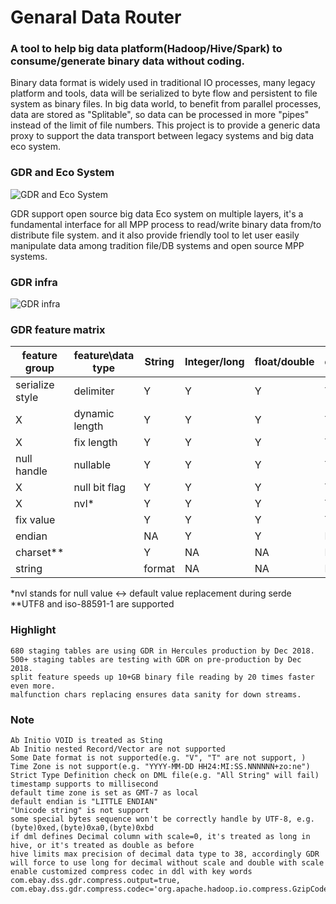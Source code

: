 # Genaral Data Router
### A tool to help big data platform(Hadoop/Hive/Spark) to consume/generate binary data without coding.

Binary data format is widely used in traditional IO processes, many legacy platform and tools, data will be serialized to byte flow and persistent to file system as binary files.
In big data world, to benefit from parallel processes,  data are stored as "Splitable", so data can be processed in more "pipes" instead of the limit of file numbers.
This project is to provide a generic data proxy to support the data transport between legacy systems and big data eco system.

### GDR and Eco System
![GDR and Eco System](https://github.com/yunjzhang/GDR/gdr_and_eco_system.png)

GDR support open source big data Eco system on multiple layers, it's a fundamental interface for all MPP process to read/write binary data from/to distribute file system.
and it also provide friendly tool to let user easily manipulate data among tradition file/DB systems and open source MPP systems.

### GDR infra
![GDR infra](https://github.com/yunjzhang/GDR/gdr_infra.png)

### GDR feature matrix
feature group | feature\data type | String | Integer/long | float/double | decimal | date | timestamp | bytes
------------- | ----------------- | ------ | ------------ | ------------ | ------- | ---- | --------- | -----
serialize style | delimiter | Y | Y | Y | Y | Y | Y | NA
X | dynamic length | Y | Y | Y | Y | Y | Y | Y
X | fix length | Y | Y | Y | Y | Y | Y | Y
null handle | nullable | Y | Y | Y | Y | Y | Y | Y
X | null bit flag | Y | Y | Y | Y | Y | Y | Y
X | nvl* | Y | Y | Y | Y | Y | Y | Y
fix value | | Y | Y | Y | Y | Y | Y | Y
endian | | NA | Y | Y | NA | NA | NA | Y
charset** | | Y | NA | NA | NA | NA | NA | NA
string | | format | NA | NA | NA | NA | Y | Y | NA
*nvl stands for null value ↔ default value replacement during serde
**UTF8 and iso-88591-1 are supported

### Highlight
    680 staging tables are using GDR in Hercules production by Dec 2018.
    500+ staging tables are testing with GDR on pre-production by Dec 2018.
    split feature speeds up 10+GB binary file reading by 20 times faster even more.
    malfunction chars replacing ensures data sanity for down streams.

### Note
    Ab Initio VOID is treated as Sting
    Ab Initio nested Record/Vector are not supported
    Some Date format is not supported(e.g. "V", "T" are not support, )
    Time Zone is not support(e.g. "YYYY-MM-DD HH24:MI:SS.NNNNNN+zo:ne")
    Strict Type Definition check on DML file(e.g. "All String" will fail)
    timestamp supports to millisecond
    default time zone is set as GMT-7 as local
    default endian is "LITTLE ENDIAN"
    "Unicode string" is not support
    some special bytes sequence won't be correctly handle by UTF-8, e.g.  (byte)0xed,(byte)0xa0,(byte)0xbd
    if dml defines Decimal column with scale=0, it's treated as long in hive, or it's treated as double as before
    hive limits max precision of decimal data type to 38, accordingly GDR will force to use long for decimal without scale and double with scale
    enable customized compress codec in ddl with key words
    com.ebay.dss.gdr.compress.output=true, com.ebay.dss.gdr.compress.codec='org.apache.hadoop.io.compress.GzipCodec'